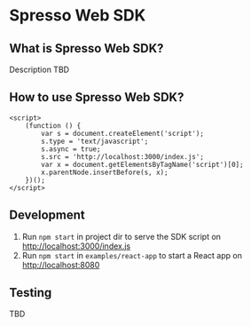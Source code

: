 # Spresso Web SDK

## What is Spresso Web SDK?

Description TBD

## How to use Spresso Web SDK?

```
<script>
    (function () {
        var s = document.createElement('script');
        s.type = 'text/javascript';
        s.async = true;
        s.src = 'http://localhost:3000/index.js';
        var x = document.getElementsByTagName('script')[0];
        x.parentNode.insertBefore(s, x);
    })();
</script>
```

## Development

1. Run `npm start` in project dir to serve the SDK script on [http://localhost:3000/index.js](http://localhost:3000/index.js)
2. Run `npm start` in `examples/react-app` to start a React app on [http://localhost:8080](http://localhost:8080)

## Testing

TBD
